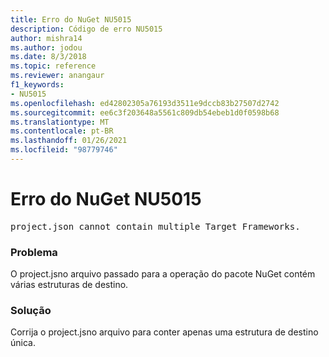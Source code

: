 ```yaml
---
title: Erro do NuGet NU5015
description: Código de erro NU5015
author: mishra14
ms.author: jodou
ms.date: 8/3/2018
ms.topic: reference
ms.reviewer: anangaur
f1_keywords:
- NU5015
ms.openlocfilehash: ed42802305a76193d3511e9dccb83b27507d2742
ms.sourcegitcommit: ee6c3f203648a5561c809db54ebeb1d0f0598b68
ms.translationtype: MT
ms.contentlocale: pt-BR
ms.lasthandoff: 01/26/2021
ms.locfileid: "98779746"
---
```

# <a name="nuget-error-nu5015"></a>Erro do NuGet NU5015
<pre>project.json cannot contain multiple Target Frameworks.</pre>

### <a name="issue"></a>Problema

O project.jsno arquivo passado para a operação do pacote NuGet contém várias estruturas de destino.


### <a name="solution"></a>Solução

Corrija o project.jsno arquivo para conter apenas uma estrutura de destino única.

